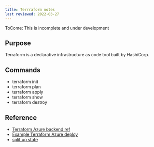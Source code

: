 ```yaml
---
title: Terrraform notes
last reviewed: 2022-03-27
---
```


ToCome: This is incomplete and under development

## Purpose

Terraform is a declarative infrastructure as code tool built by HashiCorp.

## Commands

- terraform init
- terraform plan
- terraform apply
- terraform show
- terraform destroy

## Reference

- [Terraform Azure backend ref](https://www.terraform.io/language/settings/backends/azurerm)
- [Example Terraform Azure deploy](https://github.com/Pwd9000-ML/terraform-azurerm-secure-backend)
- [split up state](https://www.youtube.com/watch?v=m8ZCmWokrgk)

